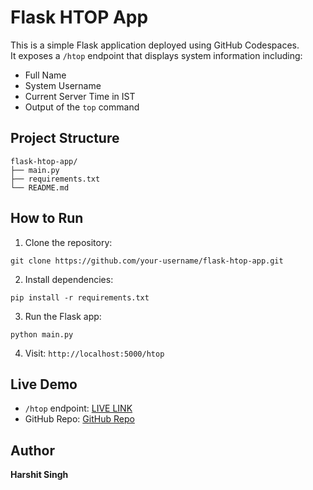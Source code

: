 
# Flask HTOP App

This is a simple Flask application deployed using GitHub Codespaces.  
It exposes a `/htop` endpoint that displays system information including:

- Full Name
- System Username
- Current Server Time in IST
- Output of the `top` command

## Project Structure

```
flask-htop-app/
├── main.py
├── requirements.txt
└── README.md
```

## How to Run

1. Clone the repository:
```
git clone https://github.com/your-username/flask-htop-app.git
```

2. Install dependencies:
```
pip install -r requirements.txt
```

3. Run the Flask app:
```
python main.py
```

4. Visit: `http://localhost:5000/htop`

## Live Demo

- `/htop` endpoint: [LIVE LINK](https://supreme-fishstick-xqp7vgggjgqfvgv-5000.app.github.dev/htop)
- GitHub Repo: [GitHub Repo](https://github.com/harshitsingh09/flask-htop-app2)

## Author

**Harshit Singh**
